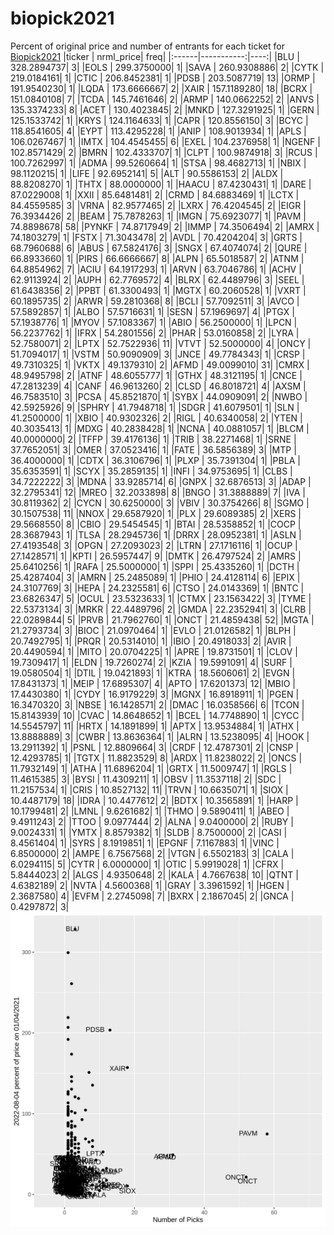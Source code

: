 # biopick2021
Percent of original price and number of entrants for each ticket for [Biopick2021](https://twitter.com/hashtag/Biopick2021)
|ticker |  nrml_price| freq|
|:------|-----------:|----:|
|BLU    | 328.2894737|    3|
|EOLS   | 299.3750000|    1|
|SAVA   | 260.9308886|    2|
|CYTK   | 219.0184161|    1|
|CTIC   | 206.8452381|    1|
|PDSB   | 203.5087719|   13|
|ORMP   | 191.9540230|    1|
|LQDA   | 173.6666667|    2|
|XAIR   | 157.1189280|   18|
|BCRX   | 151.0840108|    7|
|TCDA   | 145.7461646|    2|
|ARMP   | 140.0662252|    2|
|ANVS   | 135.3374233|    8|
|ACET   | 130.4023845|    2|
|MNKD   | 127.3291925|    1|
|GERN   | 125.1533742|    1|
|KRYS   | 124.1164633|    1|
|CAPR   | 120.8556150|    3|
|BCYC   | 118.8541605|    4|
|EYPT   | 113.4295228|    1|
|ANIP   | 108.9013934|    1|
|APLS   | 106.0267467|    1|
|IMTX   | 104.4545455|    6|
|EXEL   | 104.2376958|    1|
|NGENF  | 102.8571429|    2|
|BMRN   | 102.4333707|    1|
|CLPT   | 100.9874918|    3|
|RCUS   | 100.7262997|    1|
|ADMA   |  99.5260664|    1|
|STSA   |  98.4682713|    1|
|NBIX   |  98.1120215|    1|
|LIFE   |  92.6952141|    5|
|ALT    |  90.5586153|    2|
|ALDX   |  88.8208270|    1|
|THTX   |  88.0000000|    1|
|HAACU  |  87.4230431|    1|
|DARE   |  87.0229008|    1|
|XXII   |  85.6481481|    2|
|CRMD   |  84.6883469|    1|
|LCTX   |  84.4559585|    3|
|VRNA   |  82.9577465|    2|
|LXRX   |  76.4204545|    2|
|EIGR   |  76.3934426|    2|
|BEAM   |  75.7878263|    1|
|IMGN   |  75.6923077|    1|
|PAVM   |  74.8898678|   58|
|PYNKF  |  74.8717949|    2|
|IMMP   |  74.3506494|    2|
|AMRX   |  74.1803279|    1|
|FSTX   |  71.3043478|    2|
|AVDL   |  70.4204204|    3|
|GRTS   |  68.7960688|    6|
|ABUS   |  67.5824176|    3|
|SNGX   |  67.4074074|    2|
|QURE   |  66.8933660|    1|
|PIRS   |  66.6666667|    8|
|ALPN   |  65.5018587|    2|
|ATNM   |  64.8854962|    7|
|ACIU   |  64.1917293|    1|
|ARVN   |  63.7046786|    1|
|ACHV   |  62.9113924|    2|
|AUPH   |  62.7769572|    4|
|BLRX   |  62.4489796|    3|
|SEEL   |  61.6438356|    2|
|PPBT   |  61.3300493|    1|
|MGTX   |  60.2060528|    1|
|VXRT   |  60.1895735|    2|
|ARWR   |  59.2810368|    8|
|BCLI   |  57.7092511|    3|
|AVCO   |  57.5892857|    1|
|ALBO   |  57.5716631|    1|
|SESN   |  57.1969697|    4|
|PTGX   |  57.1938776|    1|
|MYOV   |  57.1083367|    1|
|ABIO   |  56.2500000|    1|
|LPCN   |  56.2237762|    1|
|IFRX   |  54.2801556|    2|
|PHAR   |  53.0160858|    2|
|LYRA   |  52.7580071|    2|
|LPTX   |  52.7522936|   11|
|VTVT   |  52.5000000|    4|
|ONCY   |  51.7094017|    1|
|VSTM   |  50.9090909|    3|
|JNCE   |  49.7784343|    1|
|CRSP   |  49.7310325|    1|
|VKTX   |  49.1379310|    2|
|AFMD   |  49.0099010|   31|
|CMRX   |  48.9495798|    2|
|ATNF   |  48.6055777|    1|
|GTHX   |  48.3121195|    1|
|CNCE   |  47.2813239|    4|
|CANF   |  46.9613260|    2|
|CLSD   |  46.8018721|    4|
|AXSM   |  46.7583510|    3|
|PCSA   |  45.8521870|    1|
|SYBX   |  44.0909091|    2|
|NWBO   |  42.5925926|    9|
|SPHRY  |  41.7948718|    1|
|SDGR   |  41.6079501|    1|
|SLN    |  41.2500000|    1|
|XBIO   |  40.9302326|    2|
|RIGL   |  40.6340058|    2|
|YTEN   |  40.3035413|    1|
|MDXG   |  40.2838428|    1|
|NCNA   |  40.0881057|    1|
|BLCM   |  40.0000000|    2|
|TFFP   |  39.4176136|    1|
|TRIB   |  38.2271468|    1|
|SRNE   |  37.7652051|    3|
|OMER   |  37.0523416|    1|
|FATE   |  36.5856389|    3|
|MTP    |  36.4000000|    1|
|CDTX   |  36.3106796|    1|
|PLXP   |  35.7391304|    1|
|PBLA   |  35.6353591|    1|
|SCYX   |  35.2859135|    1|
|INFI   |  34.9753695|    1|
|CLBS   |  34.7222222|    3|
|MDNA   |  33.9285714|    6|
|GNPX   |  32.6876513|    3|
|ADAP   |  32.2795341|   12|
|MREO   |  32.2033898|    8|
|BNGO   |  31.3888889|    7|
|IVA    |  30.8119362|    2|
|CYCN   |  30.6250000|    3|
|VBIV   |  30.3754266|    8|
|SGMO   |  30.1507538|   11|
|NNOX   |  29.6587920|    1|
|PLX    |  29.6089385|    2|
|XERS   |  29.5668550|    8|
|CBIO   |  29.5454545|    1|
|BTAI   |  28.5358852|    1|
|COCP   |  28.3687943|    1|
|TLSA   |  28.2945736|    1|
|DRRX   |  28.0952381|    1|
|ASLN   |  27.4193548|    3|
|OPGN   |  27.2093023|    2|
|LTRN   |  27.1716116|    1|
|OCUP   |  27.1428571|    1|
|KPTI   |  26.5957447|    9|
|DMTK   |  26.4797524|    2|
|AMRS   |  25.6410256|    1|
|RAFA   |  25.5000000|    1|
|SPPI   |  25.4335260|    1|
|DCTH   |  25.4287404|    3|
|AMRN   |  25.2485089|    1|
|PHIO   |  24.4128114|    6|
|EPIX   |  24.3107769|    3|
|HEPA   |  24.2325581|    6|
|CTSO   |  24.0143369|    1|
|BNTC   |  23.6826347|    5|
|OCUL   |  23.5323633|    1|
|CTMX   |  23.1563422|    3|
|TYME   |  22.5373134|    3|
|MRKR   |  22.4489796|    2|
|GMDA   |  22.2352941|    3|
|CLRB   |  22.0289844|    5|
|PRVB   |  21.7962760|    1|
|ONCT   |  21.4859438|   52|
|MGTA   |  21.2793734|    3|
|BIOC   |  21.0970464|    1|
|EVLO   |  21.0126582|    1|
|BLPH   |  20.7492795|    1|
|PRQR   |  20.5314010|    1|
|IBIO   |  20.4918033|    2|
|AVIR   |  20.4490594|    1|
|MITO   |  20.0704225|    1|
|APRE   |  19.8731501|    1|
|CLOV   |  19.7309417|    1|
|ELDN   |  19.7260274|    2|
|KZIA   |  19.5991091|    4|
|SURF   |  19.0580504|    1|
|DTIL   |  19.0421893|    1|
|KTRA   |  18.5606061|    2|
|EVGN   |  17.8431373|    1|
|MEIP   |  17.6895307|    4|
|APTO   |  17.6201373|   12|
|MBIO   |  17.4430380|    1|
|CYDY   |  16.9179229|    3|
|MGNX   |  16.8918911|    1|
|PGEN   |  16.3470320|    3|
|NBSE   |  16.1428571|    2|
|DMAC   |  16.0358566|    6|
|TCON   |  15.8143939|   10|
|CVAC   |  14.8648652|    1|
|BCEL   |  14.7748890|    1|
|CYCC   |  14.5545797|   11|
|HRTX   |  14.1891899|    1|
|APTX   |  13.9534884|    1|
|ATHX   |  13.8888889|    3|
|CWBR   |  13.8636364|    1|
|ALRN   |  13.5238095|    4|
|HOOK   |  13.2911392|    1|
|PSNL   |  12.8809664|    3|
|CRDF   |  12.4787301|    2|
|CNSP   |  12.4293785|    1|
|TGTX   |  11.8823529|    8|
|ARDX   |  11.8238022|    2|
|ONCS   |  11.7932149|    1|
|ATHA   |  11.6896204|    1|
|GRTX   |  11.5009747|    1|
|RGLS   |  11.4615385|    3|
|BYSI   |  11.4309211|    1|
|OBSV   |  11.3537118|    2|
|SDC    |  11.2157534|    1|
|CRIS   |  10.8527132|   11|
|TRVN   |  10.6635071|    1|
|SIOX   |  10.4487179|   18|
|IDRA   |  10.4477612|    2|
|BDTX   |  10.3565891|    1|
|HARP   |  10.1799481|    2|
|LMNL   |   9.6261682|    1|
|THMO   |   9.5890411|    1|
|ABEO   |   9.4911243|    2|
|TTOO   |   9.0977444|    2|
|ALNA   |   9.0400000|    2|
|RUBY   |   9.0024331|    1|
|YMTX   |   8.8579382|    1|
|SLDB   |   8.7500000|    2|
|CASI   |   8.4561404|    1|
|SYRS   |   8.1919851|    1|
|EPGNF  |   7.1167883|    1|
|VINC   |   6.8500000|    2|
|AMPE   |   6.7567568|    2|
|VTGN   |   6.5502183|    3|
|CALA   |   6.0294115|    5|
|CYTR   |   6.0000000|    1|
|OTIC   |   5.9919028|    1|
|CFRX   |   5.8444023|    2|
|ALGS   |   4.9350648|    2|
|KALA   |   4.7667638|   10|
|QTNT   |   4.6382189|    2|
|NVTA   |   4.5600368|    1|
|GRAY   |   3.3961592|    1|
|HGEN   |   2.3687580|    4|
|EVFM   |   2.2745098|    7|
|BXRX   |   2.1867045|    2|
|GNCA   |   0.4297872|    3|
![retvspicks](biopicks.png?raw=true)
